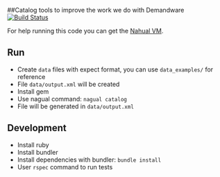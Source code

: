 ##Catalog tools to improve the work we do with Demandware [![Build Status](https://travis-ci.org/sawyer-effect/nagual.svg?branch=master)](https://travis-ci.org/sawyer-effect/nagual)

For help running this code you can get the [Nahual VM](https://github.com/sawyer-effect/nagual-vm).

## Run

* Create `data` files with expect format, you can use `data_examples/` for reference
* File `data/output.xml` will be created
* Install gem
* Use nagual command: `nagual catalog`
* File will be generated in `data/output.xml`

## Development

* Install ruby
* Install bundler
* Install dependencies with bundler: `bundle install`
* User `rspec` command to run tests
